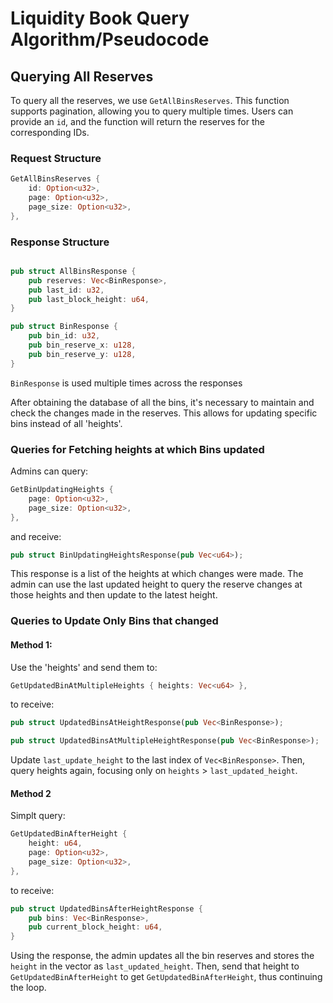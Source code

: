 # Liquidity Book Query Algorithm/Pseudocode

## Querying All Reserves

To query all the reserves, we use `GetAllBinsReserves`. This function supports pagination, allowing you to query multiple times. Users can provide an `id`, and the function will return the reserves for the corresponding IDs.

### Request Structure

```rust
GetAllBinsReserves {
    id: Option<u32>,
    page: Option<u32>,
    page_size: Option<u32>,
},
```
### Response Structure

```rust

pub struct AllBinsResponse {
    pub reserves: Vec<BinResponse>,
    pub last_id: u32,
    pub last_block_height: u64,
}

pub struct BinResponse {
    pub bin_id: u32,
    pub bin_reserve_x: u128,
    pub bin_reserve_y: u128,
}
```

`BinResponse` is used multiple times across the responses

After obtaining the database of all the bins, it's necessary to maintain and check the changes made in the reserves. This allows for updating specific bins instead of all 'heights'.

### Queries for Fetching heights at which Bins updated

Admins can query:

```rust
GetBinUpdatingHeights {
    page: Option<u32>,
    page_size: Option<u32>,
},

```
and receive:

```rust
pub struct BinUpdatingHeightsResponse(pub Vec<u64>);
```
This response is a list of the heights at which changes were made. The admin can use the last updated height to query the reserve changes at those heights and then update to the latest height.

### Queries to Update Only Bins that changed

#### Method 1:
Use the 'heights' and send them to:
```rust
GetUpdatedBinAtMultipleHeights { heights: Vec<u64> },

```
to receive:

```rust
pub struct UpdatedBinsAtHeightResponse(pub Vec<BinResponse>);

pub struct UpdatedBinsAtMultipleHeightResponse(pub Vec<BinResponse>);

```

Update `last_update_height` to the last index of `Vec<BinResponse>`.
Then, query heights again, focusing only on `heights` > `last_updated_height`.


#### Method 2

Simplt query:

```rust
GetUpdatedBinAfterHeight {
    height: u64,
    page: Option<u32>,
    page_size: Option<u32>,
},

```
to receive:
```rust
pub struct UpdatedBinsAfterHeightResponse {
    pub bins: Vec<BinResponse>,
    pub current_block_height: u64,
}
```

Using the response, the admin updates all the bin reserves and stores the `height` in the vector as `last_updated_height`. Then, send that height to `GetUpdatedBinAfterHeight` to get `GetUpdatedBinAfterHeight`, thus continuing the loop.